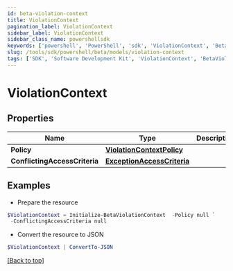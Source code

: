 ```yaml
---
id: beta-violation-context
title: ViolationContext
pagination_label: ViolationContext
sidebar_label: ViolationContext
sidebar_class_name: powershellsdk
keywords: ['powershell', 'PowerShell', 'sdk', 'ViolationContext', 'BetaViolationContext'] 
slug: /tools/sdk/powershell/beta/models/violation-context
tags: ['SDK', 'Software Development Kit', 'ViolationContext', 'BetaViolationContext']
---
```



# ViolationContext

## Properties

Name | Type | Description | Notes
------------ | ------------- | ------------- | -------------
**Policy** | [**ViolationContextPolicy**](violation-context-policy) |  | [optional] 
**ConflictingAccessCriteria** | [**ExceptionAccessCriteria**](exception-access-criteria) |  | [optional] 

## Examples

- Prepare the resource
```powershell
$ViolationContext = Initialize-BetaViolationContext  -Policy null `
 -ConflictingAccessCriteria null
```

- Convert the resource to JSON
```powershell
$ViolationContext | ConvertTo-JSON
```


[[Back to top]](#) 

